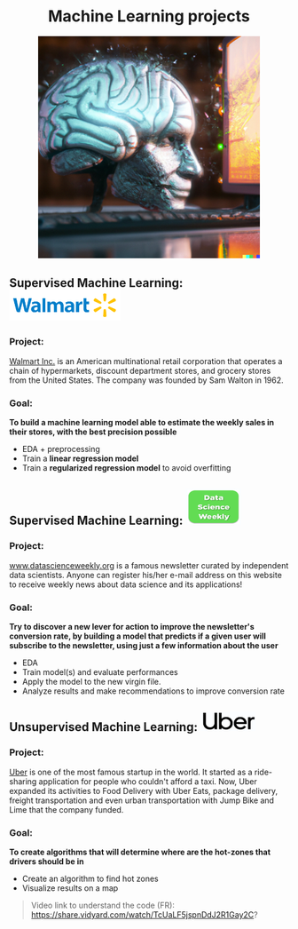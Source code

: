 # <center> Machine Learning projects

<p align="center">
  <img src='DALL-E-ML-1.png' width=400 height= 400>
</p>


## Supervised Machine Learning: <img src='walmart-logo.png' width=200 height= 55>

### Project:
<a href="https://www.walmart.com/" target="_blank">Walmart Inc.</a>  is an American multinational retail corporation that operates a chain of hypermarkets, discount department stores, and grocery stores from the United States. The company was founded by Sam Walton in 1962.

### Goal:
**To build a machine learning model able to estimate the weekly sales in their stores, with the best precision possible**
- EDA + preprocessing
- Train a **linear regression model**
- Train a **regularized regression model** to avoid overfitting


## Supervised Machine Learning: <img src='dsw-logo.png' width=100 height= 65>

### Project:
<a href="https://www.datascienceweekly.org/" target="_blank">www.datascienceweekly.org</a> is a famous newsletter curated by independent data scientists. Anyone can register his/her e-mail address on this website to receive weekly news about data science and its applications!

### Goal:
**Try to discover a new lever for action to improve the newsletter's conversion rate, by building a model that predicts if a given user will subscribe to the newsletter, using just a few information about the user**
- EDA
- Train model(s) and evaluate performances
- Apply the model to the new virgin file.
- Analyze results and make recommendations to improve conversion rate


## Unsupervised Machine Learning: <img src='uber-logo.png' width=100 height= 35>

### Project:
<a href="https://www.uber.com/fr/fr/" target="_blank">Uber</a> is one of the most famous startup in the world. It started as a ride-sharing application for people who couldn't afford a taxi. Now, Uber expanded its activities to Food Delivery with Uber Eats, package delivery, freight transportation and even urban transportation with Jump Bike and Lime that the company funded.

### Goal:
**To create algorithms that will determine where are the hot-zones that drivers should be in**
- Create an algorithm to find hot zones
- Visualize results on a map

> Video link to understand the code (FR):  https://share.vidyard.com/watch/TcUaLF5jspnDdJ2R1Gay2C?